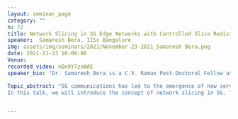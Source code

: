 ```yaml
---
layout: seminar_page
category: ""
n: 72
title: Network Slicing in 5G Edge Networks with Controlled Slice Redistributions
speaker:  Samaresh Bera, IISc Bangalore
img: assets/img/seminars/2021/November-23-2021_Samaresh Bera.png
date: 2021-11-23 16:00:00 
Venue: 
recorded_video: nDn9Y7zsWAE 
speaker_bio: "Dr. Samaresh Bera is a C.V. Raman Post-Doctoral Fellow at the Department of Electrical Communication Engineering, IISc Bangalore, India. Before that, he was a Visiting Researcher at the British Telecom India Research Centre (BTIRC), IISc Bangalore, India. He also worked as a Research Engineer at INRIA Sophia Antipolis, France in a joint collaboration with Nokia Bell Labs, France. He obtained his PhD and MS degrees from the Indian Institute of Technology Kharagpur, India in 2020 and 2015, respectively. He was recognized as a young researcher to attend the 5th Heidelberg Laureate Forum, Germany in 2017. He also received the IEEE Richard E. Merwin scholarship for his outstanding contributions to the IEEE in 2017. His current research interests include software-defined networks, network function virtualization, and 5G network slicing."

Topic_abstract: "5G communications has led to the emergence of new services and applications that are broadly categorized as eMBB, uRLLC, and mMTC. These new services and applications have diverse and stringent quality-of-service (QoS) requirements that range from high bandwidth to ultra-low latency and high reliability. Network operators can no longer support such diverse requirements using the traditional ‘one-size fits all’ network architecture. Network slicing is one of the prominent solution approaches for differentiated service provisioning by creating multiple logical networks. Each logical network is customized based on the application-specific QoS requirements.
In this talk, we will introduce the concept of network slicing in 5G. Then we will discuss the issues with network slice redistributions in 5G edge networks that motivate us to revisit the network slicing problem. We pose it as a constrained optimization problem, which is NP-hard. Subsequently, we will present our proposed solution approach that takes into account the active slice redistributions in network slicing."


---
```


